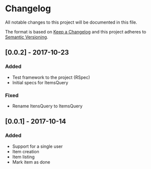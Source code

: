 # Changelog

All notable changes to this project will be documented in this file.

The format is based on [Keep a Changelog](http://keepachangelog.com/en/1.0.0/)
and this project adheres to [Semantic Versioning](http://semver.org/spec/v2.0.0.html).

## [0.0.2] - 2017-10-23

### Added
- Test framework to the project (RSpec)
- Initial specs for ItemsQuery

### Fixed
- Rename ItensQuery to ItemsQuery

## [0.0.1] - 2017-10-14

### Added
- Support for a single user
- Item creation
- Item listing
- Mark item as done
